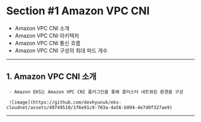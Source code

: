 # Section #1 Amazon VPC CNI

- Amazon VPC CNI 소개
- Amazon VPC CNI 아키텍처
- Amazon VPC CNI 통신 흐름
- Amazon VPC CNI 구성의 최대 파드 개수

---

## 1. Amazon VPC CNI 소개
     - Amazon EKS는 Amazon VPC CNI 플러그인을 통해 클러스터 네트워킹 환경을 구성
     
     ![image](https://github.com/devhyunuk/eks-cloudnet/assets/49749510/1f6e91c9-703a-4a56-b894-4e7d0f327ae9)

---




     
